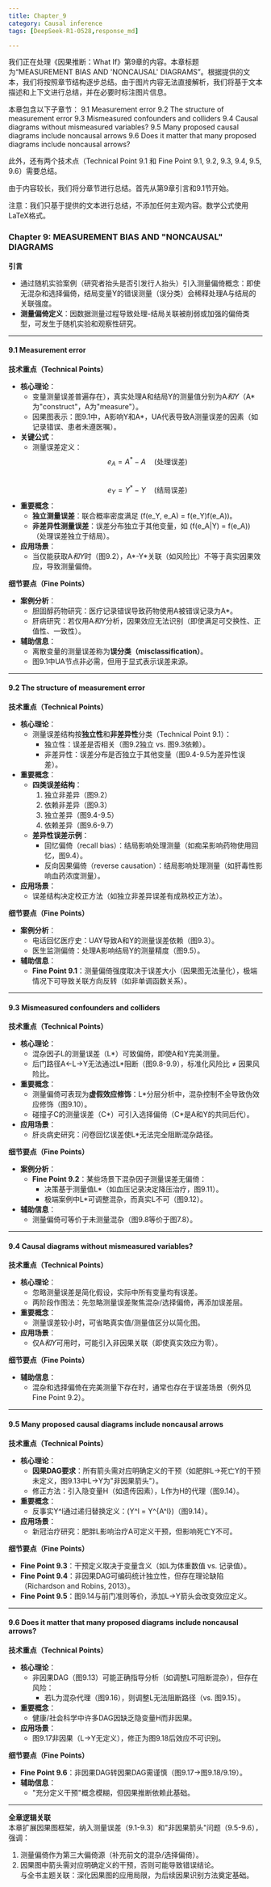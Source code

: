 ```yaml
---
title: Chapter_9
category: Causal inference
tags: [DeepSeek-R1-0528,response_md]

---
```

<think>
我们正在处理《因果推断：What If》第9章的内容。本章标题为“MEASUREMENT BIAS AND 'NONCAUSAL' DIAGRAMS”。根据提供的文本，我们将按照章节结构逐步总结。由于图片内容无法直接解析，我们将基于文本描述和上下文进行总结，并在必要时标注图片信息。

 本章包含以下子章节：
 9.1 Measurement error
 9.2 The structure of measurement error
 9.3 Mismeasured confounders and colliders
 9.4 Causal diagrams without mismeasured variables?
 9.5 Many proposed causal diagrams include noncausal arrows
 9.6 Does it matter that many proposed diagrams include noncausal arrows?

 此外，还有两个技术点（Technical Point 9.1 和 Fine Point 9.1, 9.2, 9.3, 9.4, 9.5, 9.6）需要总结。

 由于内容较长，我们将分章节进行总结。首先从第9章引言和9.1节开始。

 注意：我们只基于提供的文本进行总结，不添加任何主观内容。数学公式使用LaTeX格式。
</think>
### Chapter 9: MEASUREMENT BIAS AND "NONCAUSAL" DIAGRAMS  
**引言**  
- 通过随机实验案例（研究者抬头是否引发行人抬头）引入测量偏倚概念：即使无混杂和选择偏倚，结局变量Y的错误测量（误分类）会稀释处理A与结局的关联强度。  
- **测量偏倚定义**：因数据测量过程导致处理-结局关联被削弱或加强的偏倚类型，可发生于随机实验和观察性研究。  

---

#### 9.1 Measurement error  
**技术重点（Technical Points）**  
- **核心理论**：  
  - 变量测量误差普遍存在），真实处理A和结局Y的测量值分别为A*和Y*（A*为"construct"，A为"measure"）。  
  - 因果图表示：图9.1中，A影响Y和A*，UA代表导致A测量误差的因素（如记录错误、患者未遵医嘱）。  
- **关键公式**：  
  - 测量误差定义：  
    $$e_A = A^* - A \quad \text{(处理误差)}$$  
    $$e_Y = Y^* - Y \quad \text{(结局误差)}$$  
- **重要概念**：  
  - **独立测量误差**：联合概率密度满足 \(f(e_Y, e_A) = f(e_Y)f(e_A)\)。  
  - **非差异性测量误差**：误差分布独立于其他变量，如 \(f(e_A|Y) = f(e_A)\)（处理误差独立于结局）。  
- **应用场景**：  
  - 当仅能获取A*和Y*时（图9.2），A*-Y*关联（如风险比）不等于真实因果效应，导致测量偏倚。  

**细节要点（Fine Points）**  
- **案例分析**：  
  - 胆固醇药物研究：医疗记录错误导致药物使用A被错误记录为A*。  
  - 肝病研究：若仅用A*和Y*分析，因果效应无法识别（即使满足可交换性、正值性、一致性）。  
- **辅助信息**：  
  - 离散变量的测量误差称为**误分类（misclassification）**。  
  - 图9.1中UA节点非必需，但用于显式表示误差来源。  

---

#### 9.2 The structure of measurement error  
**技术重点（Technical Points）**  
- **核心理论**：  
  - 测量误差结构按**独立性**和**非差异性**分类（Technical Point 9.1）：  
    - 独立性：误差是否相关（图9.2独立 vs. 图9.3依赖）。  
    - 非差异性：误差分布是否独立于其他变量（图9.4-9.5为差异性误差）。  
- **重要概念**：  
  - **四类误差结构**：  
    1. 独立非差异（图9.2）  
    2. 依赖非差异（图9.3）  
    3. 独立差异（图9.4-9.5）  
    4. 依赖差异（图9.6-9.7）  
  - **差异性误差示例**：  
    - 回忆偏倚（recall bias）：结局影响处理测量（如痴呆影响药物使用回忆，图9.4）。  
    - 反向因果偏倚（reverse causation）：结局影响处理测量（如肝毒性影响血药浓度测量）。  
- **应用场景**：  
  - 误差结构决定校正方法（如独立非差异误差有成熟校正方法）。  

**细节要点（Fine Points）**  
- **案例分析**：  
  - 电话回忆医疗史：UAY导致A和Y的测量误差依赖（图9.3）。  
  - 医生监测偏倚：处理A影响结局Y的测量精度（图9.5）。  
- **辅助信息**：  
  - **Fine Point 9.1**：测量偏倚强度取决于误差大小（因果图无法量化），极端情况下可导致关联方向反转（如非单调函数关系）。  

---

#### 9.3 Mismeasured confounders and colliders  
**技术重点（Technical Points）**  
- **核心理论**：  
  - 混杂因子L的测量误差（L*）可致偏倚，即使A和Y完美测量。  
  - 后门路径A←L→Y无法通过L*阻断（图9.8-9.9），标准化风险比 ≠ 因果风险比。  
- **重要概念**：  
  - 测量偏倚可表现为**虚假效应修饰**：L*分层分析中，混杂控制不全导致伪效应修饰（图9.10）。  
  - 碰撞子C的测量误差（C*）可引入选择偏倚（C*是A和Y的共同后代）。  
- **应用场景**：  
  - 肝炎病史研究：问卷回忆误差使L*无法完全阻断混杂路径。  

**细节要点（Fine Points）**  
- **案例分析**：  
  - **Fine Point 9.2**：某些场景下混杂因子测量误差无偏倚：  
    - 决策基于测量值L*（如血压记录决定降压治疗，图9.11）。  
    - 极端案例中L*可调整混杂，而真实L不可（图9.12）。  
- **辅助信息**：  
  - 测量偏倚可等价于未测量混杂（图9.8等价于图7.8）。  

---

#### 9.4 Causal diagrams without mismeasured variables?  
**技术重点（Technical Points）**  
- **核心理论**：  
  - 忽略测量误差是简化假设，实际中所有变量均有误差。  
  - 两阶段作图法：先忽略测量误差聚焦混杂/选择偏倚，再添加误差层。  
- **重要概念**：  
  - 测量误差较小时，可省略真实值/测量值区分以简化图。  
- **应用场景**：  
  - 仅A*和Y*可用时，可能引入非因果关联（即使真实效应为零）。  

**细节要点（Fine Points）**  
- **辅助信息**：  
  - 混杂和选择偏倚在完美测量下存在时，通常也存在于误差场景（例外见Fine Point 9.2）。  

---

#### 9.5 Many proposed causal diagrams include noncausal arrows  
**技术重点（Technical Points）**  
- **核心理论**：  
  - **因果DAG要求**：所有箭头需对应明确定义的干预（如肥胖L→死亡Y的干预未定义，图9.13中L→Y为"非因果箭头"）。  
  - 修正方法：引入隐变量H（如遗传因素），L作为H的代理（图9.14）。  
- **重要概念**：  
  - 反事实Y^l通过递归替换定义：\(Y^l = Y^{A^l}\)（图9.14）。  
- **应用场景**：  
  - 新冠治疗研究：肥胖L影响治疗A可定义干预，但影响死亡Y不可。  

**细节要点（Fine Points）**  
- **Fine Point 9.3**：干预定义取决于变量含义（如L为体重数值 vs. 记录值）。  
- **Fine Point 9.4**：非因果DAG可编码统计独立性，但存在理论缺陷（Richardson and Robins, 2013）。  
- **Fine Point 9.5**：图9.14与前门准则等价，添加L→Y箭头会改变效应定义。  

---

#### 9.6 Does it matter that many proposed diagrams include noncausal arrows?  
**技术重点（Technical Points）**  
- **核心理论**：  
  - 非因果DAG（图9.13）可能正确指导分析（如调整L可阻断混杂），但存在风险：  
    - 若L为混杂代理（图9.16），则调整L无法阻断路径（vs. 图9.15）。  
- **重要概念**：  
  - 健康/社会科学中许多DAG因缺乏隐变量H而非因果。  
- **应用场景**：  
  - 图9.17非因果（L→Y无定义），修正为图9.18后效应不可识别。  

**细节要点（Fine Points）**  
- **Fine Point 9.6**：非因果DAG转因果DAG需谨慎（图9.17→图9.18/9.19）。  
- **辅助信息**：  
  - "充分定义干预"概念模糊，但因果推断依赖此基础。  

---

**全章逻辑关联**  
本章扩展因果图框架，纳入测量误差（9.1-9.3）和"非因果箭头"问题（9.5-9.6），强调：  
1. 测量偏倚作为第三大偏倚源（补充前文的混杂/选择偏倚）。  
2. 因果图中箭头需对应明确定义的干预，否则可能导致错误结论。  
与全书主题关联：深化因果图的应用局限，为后续因果识别方法奠定基础。